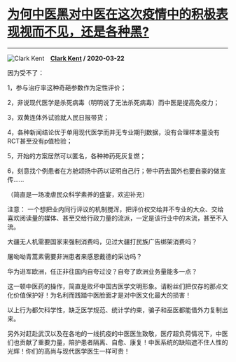 # [为何中医黑对中医在这次疫情中的积极表现视而不见，还是各种黑?](https://www.zhihu.com/answer/1095829715)

-----------------------------------------------------------------------------

![Clark Kent](https://pic4.zhimg.com/v2-556a070579166b9bb25cac19e4fcfb18.jpg?source=1940ef5c "Clark Kent")&emsp;**[Clark Kent](https://www.zhihu.com/people/gan-long-xuan-ye) / 2020-03-22**

因为受不了：

1，参与治疗率这种奇葩参数作为定性评价；

2，非说现代医学是杀死病毒（明明说了无法杀死病毒）而中医是提高免疫力；

3，双黄连体外试验就人民日报带货；

4，各种新闻结论优于单用现代医学而并无专业期刊数据，没有合理样本量没有RCT甚至没有p值检验；

5，开始的方案居然可以匿名，各种神药死灰复燃；

6，刻意找个例患者在方舱颂扬中药以证明自己行；带中药去国外也要自豪的做宣传……

（简直是一场凌虐民众科学素养的盛宴，欢迎补充）

注意： 一个想把业内同行评议的机制搅浑，把评价权交给并不专业的大众、交给喜欢阅读量的媒体、甚至交给行政力量的流派，一定是该行业中的末流，甚至不入流。

大疆无人机需要国家来强制消费吗，见过大疆打民族广告绑架消费吗？

屠呦呦青蒿素需要非洲患者来感恩戴德的采访吗？

华为进军欧洲，任正非往国内自夸过没？自夸了欧洲业务量能多一点？

这一顿中医药的操作，简直是败坏中国古医学文明形象。请粉丝们把仅存的那点文化价值保护好！为名利而践踏中医脸面才是对中医文化最大的损害！

以上行为都欠科学性，缺乏医学规范、统计学约束，骗子和巫医都能借外力复制出来。

另外对赶赴武汉以及在各地的一线抗疫的中医医生致敬，医疗超负荷情况下，中医们也贡献了重要力量，陪护患者隔离、自愈、康复！中医系统的缺陷遮不住人性的光辉！你们的高尚与现代医学医生一样可贵！

